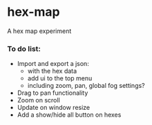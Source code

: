 # hex-map
A hex map experiment

### To do list:
- Import and export a json:
  - with the hex data
  - add ui to the top menu
  - including zoom, pan, global fog settings?
- Drag to pan functionality
- Zoom on scroll
- Update on window resize
- Add a show/hide all button on hexes